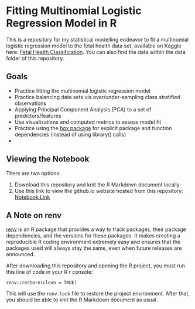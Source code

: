 # Fitting Multinomial Logistic Regression Model in R
This is a repository for my statistical modelling endeavor to fit a multinomial logistic regression model to 
the fetal health data set, available on Kaggle here: [Fetal Health Classification](https://www.kaggle.com/datasets/andrewmvd/fetal-health-classification). 
You can also find the data within the data folder of this repository.

## Goals

- Practice fitting the multinomial logistic regression model
- Practice balancing data sets via over/under-sampling class stratified observations
- Applying Principal Component Analysis (PCA) to a set of predictors/features
- Use visualizations and computed metrics to assess model fit
- Practice using the [box package](https://klmr.me/box/articles/box.html) for explicit package and function dependencies (instead of using library() calls)
- 
## Viewing the Notebook
There are two options:

1. Download this repository and knit the R Markdown document locally
2. Use this link to view the github.io website hosted from this repository: [Notebook Link](https://andrewdisher.github.io/multinomial-logistic-regression/)

## A Note on renv

[renv](https://rstudio.github.io/renv/articles/renv.html) is an R package that provides a way to track packages, their package dependencies, and the versions for these packages. 
It makes creating a reproducible R coding environment extremely easy and ensures that the packages used will always stay the same, even when future releases are announced. 

After downloading this repository and opening the R project, you must run this line of code in your R r console:

```
renv::restore(clean = TRUE)
```

This will use the `renv.lock` file to restore the project environment. After that, you should be able to knit the R Markdown document
as usual. 
